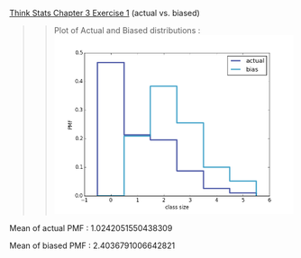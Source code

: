 [Think Stats Chapter 3 Exercise 1](http://greenteapress.com/thinkstats2/html/thinkstats2004.html#toc31) (actual vs. biased)

>> Plot of Actual and Biased distributions :
 ![Actual vs. Biased PMF graph](../img/actualvbiased.png)
 
 
 Mean of actual PMF : 1.0242051550438309
 
 Mean of biased PMF : 2.4036791006642821
